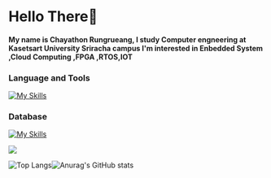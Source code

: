 # Hello There👋

#### My name is Chayathon Rungrueang, I study Computer engneering at Kasetsart University Sriracha campus I'm interested in **Enbedded System** ,**Cloud Computing** ,**FPGA** ,**RTOS**,**IOT**


### **Language and Tools**
[![My Skills](https://skillicons.dev/icons?i=c,cpp,python,js,docker,kubernetes,postman,arduino,linux,azure)](https://skillicons.dev)
### **Database**
[![My Skills](https://skillicons.dev/icons?i=mongodb,mysql)](https://skillicons.dev)

![](https://komarev.com/ghpvc/?username=ThirdChyr&color=gray)


![Top Langs](https://github-readme-stats.vercel.app/api/top-langs/?username=ThirdChyr&layout=compact)![Anurag's GitHub stats](https://github-readme-stats.vercel.app/api?username=ThirdChyr&show_icons=true&bg_color=FFFFFFF)

